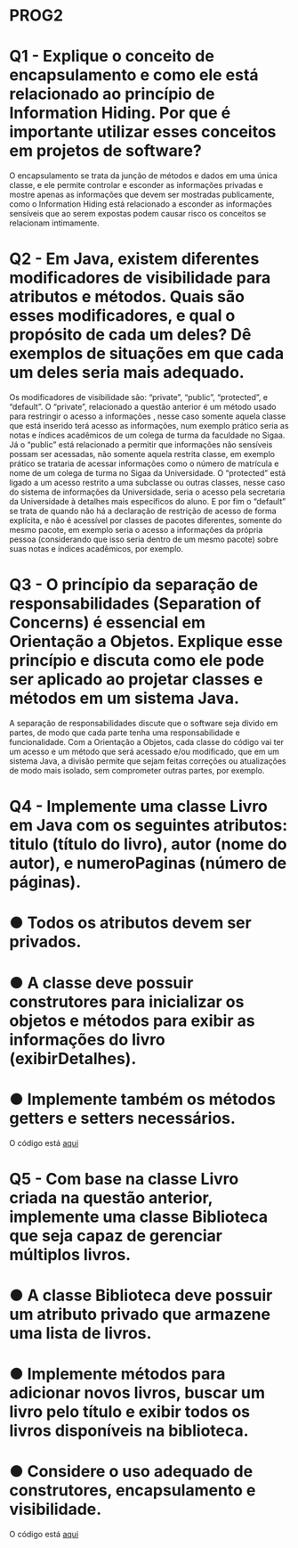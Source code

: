# PROG2

# Q1 - Explique o conceito de encapsulamento e como ele está relacionado ao princípio de Information Hiding. Por que é importante utilizar esses conceitos em projetos de software?
O encapsulamento se trata da junção de métodos e dados em uma única classe, e ele permite controlar e esconder as informações privadas e mostre apenas as informações que devem ser mostradas publicamente, como o Information Hiding está relacionado a esconder as informações sensíveis que ao serem expostas podem causar risco os conceitos se relacionam intimamente.

# Q2 - Em Java, existem diferentes modificadores de visibilidade para atributos e métodos. Quais são esses modificadores, e qual o propósito de cada um deles? Dê exemplos de situações em que cada um deles seria mais adequado.
Os modificadores de visibilidade são: “private”, “public”, “protected”, e “default”. O “private”, relacionado a questão anterior é um método usado para restringir o acesso a informações , nesse caso somente aquela classe que está inserido terá acesso as informações, num exemplo prático seria as notas e índices acadêmicos de um colega de turma da faculdade no Sigaa. Já o “public” está relacionado a permitir que informações não sensíveis possam ser acessadas, não somente aquela restrita classe, em exemplo prático se trataria de acessar informações como o número de matrícula e nome de um colega de turma no Sigaa da Universidade. O “protected” está ligado a um acesso restrito a uma subclasse ou outras classes, nesse caso do sistema de informações da Universidade, seria o acesso pela secretaria da Universidade à detalhes mais específicos do aluno. E por fim o “default” se trata de quando não há a declaração de restrição de acesso de forma explícita, e não é acessível por classes de pacotes diferentes, somente do mesmo pacote, em exemplo seria o acesso a informações da própria pessoa (considerando que isso seria dentro de um mesmo pacote) sobre suas notas e índices acadêmicos, por exemplo.

# Q3 - O princípio da separação de responsabilidades (Separation of Concerns) é essencial em Orientação a Objetos. Explique esse princípio e discuta como ele pode ser aplicado ao projetar classes e métodos em um sistema Java.
A separação de responsabilidades discute que o software seja divido em partes, de modo que cada parte tenha uma responsabilidade e funcionalidade. Com a Orientação a Objetos, cada classe do código vai ter um acesso e um método que será acessado e/ou modificado, que em um sistema Java, a divisão permite que sejam feitas correções ou atualizações de modo mais isolado, sem comprometer outras partes, por exemplo. 


# Q4 - Implemente uma classe Livro em Java com os seguintes atributos: titulo (título do livro), autor (nome do autor), e numeroPaginas (número de páginas). 
# ● Todos os atributos devem ser privados.
# ● A classe deve possuir construtores para inicializar os objetos e métodos para exibir as informações do livro (exibirDetalhes).
# ● Implemente também os métodos getters e setters necessários.
O código está [aqui](https://github.com/jonasbraganca/PROG2/tree/main/Q4)  

# Q5 - Com base na classe Livro criada na questão anterior, implemente uma classe Biblioteca que seja capaz de gerenciar múltiplos livros.
# ● A classe Biblioteca deve possuir um atributo privado que armazene uma lista de livros.
# ● Implemente métodos para adicionar novos livros, buscar um livro pelo título e exibir todos os livros disponíveis na biblioteca.
# ● Considere o uso adequado de construtores, encapsulamento e visibilidade.
O código está [aqui](https://github.com/jonasbraganca/PROG2/tree/main/Q5)
